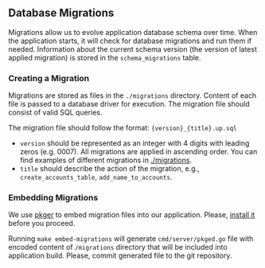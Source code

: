 ## Database Migrations

Migrations allow us to evolve application database schema over time.  When the application starts, it will check for database migrations and run them if needed. Information about the current schema version (the version of latest applied migration) is stored in the `schema_migrations` table.

### Creating a Migration

Migrations are stored as files in the `./migrations` directory.
Content of each file is passed to a database driver for execution. The migration
file should consist of valid SQL queries. 

The migration file should follow the format: `{version}_{title}.up.sql`

- `version` should be represented as an integer with 4 digits with leading zeros (e.g. 0007). All migrations are applied in ascending order. You can find examples of different migrations in
[./migrations](./migrations).
- `title` should describe the action of the migration, e.g.,
  `create_accounts_table`, `add_name_to_accounts`.

### Embedding Migrations

We use [pkger](https://github.com/markbates/pkger) to embed migration files
into our application. Please, [install
it](https://github.com/markbates/pkger#installation) before you proceed.

Running `make embed-migrations` will generate `cmd/server/pkged.go` file with
encoded content of `/migrations` directory that will be included into
application build. Please, commit generated file to the git repository.

